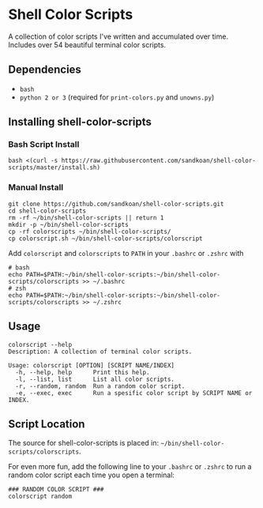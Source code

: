 # Shell Color Scripts
A collection of color scripts I've written and accumulated over time. Includes over 54 beautiful terminal color scripts.

## Dependencies
* ```bash```
* ```python 2 or 3``` (required for ```print-colors.py``` and ```unowns.py```)

## Installing shell-color-scripts
### Bash Script Install
```bash <(curl -s https://raw.githubusercontent.com/sandkoan/shell-color-scripts/master/install.sh)```
### Manual Install
```
git clone https://github.com/sandkoan/shell-color-scripts.git
cd shell-color-scripts
rm -rf ~/bin/shell-color-scripts || return 1
mkdir -p ~/bin/shell-color-scripts
cp -rf colorscripts ~/bin/shell-color-scripts/
cp colorscript.sh ~/bin/shell-color-scripts/colorscript
```

Add ```colorscript``` and ```colorscripts``` to ```PATH``` in your ```.bashrc``` or ```.zshrc``` with
```
# bash
echo PATH=$PATH:~/bin/shell-color-scripts:~/bin/shell-color-scripts/colorscripts >> ~/.bashrc 
# zsh
echo PATH=$PATH:~/bin/shell-color-scripts:~/bin/shell-color-scripts/colorscripts >> ~/.zshrc 
```

## Usage
```
colorscript --help
Description: A collection of terminal color scripts.

Usage: colorscript [OPTION] [SCRIPT NAME/INDEX]
  -h, --help, help    	Print this help.
  -l, --list, list    	List all color scripts.
  -r, --random, random	Run a random color script.
  -e, --exec, exec    	Run a spesific color script by SCRIPT NAME or INDEX.
```
## Script Location 

The source for shell-color-scripts is placed in: ```~/bin/shell-color-scripts/colorscripts```.

For even more fun, add the following line to your ```.bashrc``` or ```.zshrc``` to run a random color script each time you open a terminal:
```
### RANDOM COLOR SCRIPT ###
colorscript random
```
